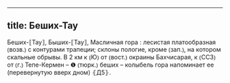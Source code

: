 
---
title: Беших-Тау
---
Беших-⟦Тау⟧, Быших-⟦Тау⟧, Масличная гора
: лесистая платообразная ⦅возв.⦆ с контурами трапеции; склоны пологие, кроме ⦅зап.⦆, на котором скальные обрывы. В 2 км к ⦅Ю⦆ от ⦅вост.⦆ окраины Бахчисарая, к ⦅ССЗ⦆ от ⦅г.⦆ Тепе-Кермен – ❶ ⦅тюрк.⦆ беших – колыбель гора напоминает ее (перевернутую вверх дном) ⦃Д5⦄.
